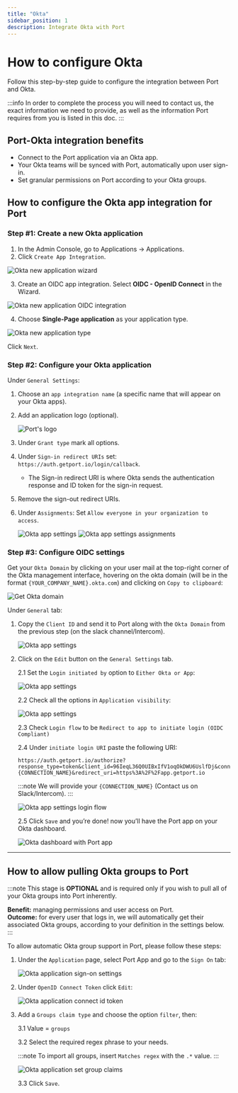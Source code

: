 ```yaml
---
title: "Okta"
sidebar_position: 1
description: Integrate Okta with Port
---
```


# How to configure Okta

Follow this step-by-step guide to configure the integration between Port and Okta.

:::info
In order to complete the process you will need to contact us, the exact information we need to provide, as well as the information Port requires from you is listed in this doc.
:::

## Port-Okta integration benefits

- Connect to the Port application via an Okta app.
- Your Okta teams will be synced with Port, automatically upon user sign-in.
- Set granular permissions on Port according to your Okta groups.

## How to configure the Okta app integration for Port​

### Step #1: Create a new Okta application

1. In the Admin Console, go to Applications -> Applications.
2. Click `Create App Integration`.

![Okta new application wizard](/img/sso/okta/OktaCreateApp.png)

3. Create an OIDC app integration. Select **OIDC - OpenID Connect** in the Wizard.

![Okta new application OIDC integration](/img/sso/okta/OktaCreateAppIntegration.png)

4. Choose **Single-Page application** as your application type.

![Okta new application type](/img/sso/okta/OktaSetAppType.png)

Click `Next`.

### Step #2: Configure your Okta application

Under `General Settings`:

1. Choose an `app integration name` (a specific name that will appear on your Okta apps).
2. Add an application logo (optional).

   ![Port's logo](/img/sso/general-assets/PortLogo.png)

3. Under `Grant type` mark all options.

4. Under `Sign-in redirect URIs` set: `https://auth.getport.io/login/callback`.

   - The Sign-in redirect URI is where Okta sends the authentication response and ID token for the sign-in request.

5. Remove the sign-out redirect URIs.

6. Under `Assignments`: Set `Allow everyone in your organization to access`.

   ![Okta app settings](/img/sso/okta/AppIntegrationSettings.png)
   ![Okta app settings assignments](/img/sso/okta/AppSettingsAssignments.png)

### Step #3: Configure OIDC settings

Get your `Okta Domain` by clicking on your user mail at the top-right corner of the Okta management interface, hovering on the okta domain (will be in the format `{YOUR_COMPANY_NAME}.okta.com`) and clicking on `Copy to clipboard`:

![Get Okta domain](/img/sso/okta/OktaGetDomain.png)

Under `General` tab:

1. Copy the `Client ID` and send it to Port along with the `Okta Domain` from the previous step (on the slack channel/Intercom).

   ![Okta app settings](/img/sso/okta/OktaAppSettingsPage.png)

2. Click on the `Edit` button on the `General Settings` tab.

   2.1 Set the `Login initiated by` option to `Either Okta or App`:

   ![Okta app settings](/img/sso/okta/OktaAppLoginInitiation.png)

   2.2 Check all the options in `Application visibility`:

   ![Okta app settings](/img/sso/okta/OktaAppVisibilitySettings.png)

   2.3 Check `Login flow` to be `Redirect to app to initiate login (OIDC Compliant)`

   2.4 Under `initiate login URI` paste the following URI:

   ```text showLineNumbers
   https://auth.getport.io/authorize?response_type=token&client_id=96IeqL36Q0UIBxIfV1oqOkDWU6UslfDj&connection={CONNECTION_NAME}&redirect_uri=https%3A%2F%2Fapp.getport.io
   ```

   :::note
   We will provide your `{CONNECTION_NAME}` (Contact us on Slack/Intercom).
   :::

   ![Okta app settings login flow](/img/sso/okta/OktaAppLoginflowSettings.png)

   2.5 Click `Save` and you’re done! now you’ll have the Port app on your Okta dashboard.

   ![Okta dashboard with Port app](/img/sso/okta/OktaDashboard.png)

---

## How to allow pulling Okta groups to Port

:::note
This stage is **OPTIONAL** and is required only if you wish to pull all of your Okta groups into Port inherently.

**Benefit:** managing permissions and user access on Port.  
**Outcome:** for every user that logs in, we will automatically get their associated Okta groups, according to your definition in the settings below.
:::

To allow automatic Okta group support in Port, please follow these steps:

1. Under the `Application` page, select Port App and go to the `Sign On` tab:

   ![Okta application sign-on settings](/img/sso/okta/OktaAppSignOnSettings.png)

2. Under `OpenID Connect Token` click `Edit`:

   ![Okta application connect id token](/img/sso/okta/OktaAppConnectToken.png)

3. Add a `Groups claim type` and choose the option `filter`, then:

   3.1 Value = `groups`

   3.2 Select the required regex phrase to your needs.

   :::note
   To import all groups, insert `Matches regex` with the `.*` value.
   :::

   ![Okta application set group claims](/img/sso/okta/OktaAppSetGroupClaims.png)

   3.3 Click `Save`.
